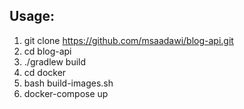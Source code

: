 ## Usage:
1. git clone https://github.com/msaadawi/blog-api.git
2. cd blog-api
3. ./gradlew build
4. cd docker
5. bash build-images.sh
6. docker-compose up
